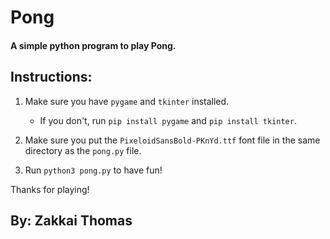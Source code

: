 # Pong
#### A simple python program to play Pong.

## Instructions:

1. Make sure you have `pygame` and `tkinter` installed.
    - If you don't, run `pip install pygame` and `pip install tkinter`.
2. Make sure you put the `PixeloidSansBold-PKnYd.ttf` font file in the same directory as the `pong.py` file.

2. Run `python3 pong.py` to have fun!

Thanks for playing!

## By: Zakkai Thomas
